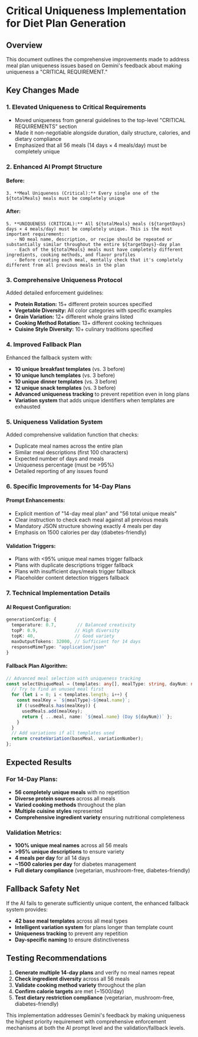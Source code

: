 # Critical Uniqueness Implementation for Diet Plan Generation

## Overview
This document outlines the comprehensive improvements made to address meal plan uniqueness issues based on Gemini's feedback about making uniqueness a "CRITICAL REQUIREMENT."

## Key Changes Made

### 1. **Elevated Uniqueness to Critical Requirements**
- Moved uniqueness from general guidelines to the top-level "CRITICAL REQUIREMENTS" section
- Made it non-negotiable alongside duration, daily structure, calories, and dietary compliance
- Emphasized that all 56 meals (14 days × 4 meals/day) must be completely unique

### 2. **Enhanced AI Prompt Structure**

#### Before:
```
3. **Meal Uniqueness (Critical):** Every single one of the ${totalMeals} meals must be completely unique
```

#### After:
```
5. **UNIQUENESS (CRITICAL):** All ${totalMeals} meals (${targetDays} days × 4 meals/day) must be completely unique. This is the most important requirement:
   - NO meal name, description, or recipe should be repeated or substantially similar throughout the entire ${targetDays}-day plan
   - Each of the ${totalMeals} meals must have completely different ingredients, cooking methods, and flavor profiles
   - Before creating each meal, mentally check that it's completely different from all previous meals in the plan
```

### 3. **Comprehensive Uniqueness Protocol**
Added detailed enforcement guidelines:
- **Protein Rotation:** 15+ different protein sources specified
- **Vegetable Diversity:** All color categories with specific examples
- **Grain Variation:** 12+ different whole grains listed
- **Cooking Method Rotation:** 13+ different cooking techniques
- **Cuisine Style Diversity:** 10+ culinary traditions specified

### 4. **Improved Fallback Plan**
Enhanced the fallback system with:
- **10 unique breakfast templates** (vs. 3 before)
- **10 unique lunch templates** (vs. 3 before) 
- **10 unique dinner templates** (vs. 3 before)
- **12 unique snack templates** (vs. 3 before)
- **Advanced uniqueness tracking** to prevent repetition even in long plans
- **Variation system** that adds unique identifiers when templates are exhausted

### 5. **Uniqueness Validation System**
Added comprehensive validation function that checks:
- Duplicate meal names across the entire plan
- Similar meal descriptions (first 100 characters)
- Expected number of days and meals
- Uniqueness percentage (must be >95%)
- Detailed reporting of any issues found

### 6. **Specific Improvements for 14-Day Plans**

#### Prompt Enhancements:
- Explicit mention of "14-day meal plan" and "56 total unique meals"
- Clear instruction to check each meal against all previous meals
- Mandatory JSON structure showing exactly 4 meals per day
- Emphasis on 1500 calories per day (diabetes-friendly)

#### Validation Triggers:
- Plans with <95% unique meal names trigger fallback
- Plans with duplicate descriptions trigger fallback
- Plans with insufficient days/meals trigger fallback
- Placeholder content detection triggers fallback

### 7. **Technical Implementation Details**

#### AI Request Configuration:
```typescript
generationConfig: {
  temperature: 0.7,        // Balanced creativity
  topP: 0.9,              // High diversity
  topK: 40,               // Good variety
  maxOutputTokens: 32000, // Sufficient for 14 days
  responseMimeType: "application/json"
}
```

#### Fallback Plan Algorithm:
```typescript
// Advanced meal selection with uniqueness tracking
const selectUniqueMeal = (templates: any[], mealType: string, dayNum: number) => {
  // Try to find an unused meal first
  for (let i = 0; i < templates.length; i++) {
    const mealKey = `${mealType}-${meal.name}`;
    if (!usedMeals.has(mealKey)) {
      usedMeals.add(mealKey);
      return { ...meal, name: `${meal.name} (Day ${dayNum})` };
    }
  }
  // Add variations if all templates used
  return createVariation(baseMeal, variationNumber);
};
```

## Expected Results

### For 14-Day Plans:
- **56 completely unique meals** with no repetition
- **Diverse protein sources** across all meals
- **Varied cooking methods** throughout the plan
- **Multiple cuisine styles** represented
- **Comprehensive ingredient variety** ensuring nutritional completeness

### Validation Metrics:
- **100% unique meal names** across all 56 meals
- **>95% unique descriptions** to ensure variety
- **4 meals per day** for all 14 days
- **~1500 calories per day** for diabetes management
- **Full dietary compliance** (vegetarian, mushroom-free, diabetes-friendly)

## Fallback Safety Net

If the AI fails to generate sufficiently unique content, the enhanced fallback system provides:
- **42 base meal templates** across all meal types
- **Intelligent variation system** for plans longer than template count
- **Uniqueness tracking** to prevent any repetition
- **Day-specific naming** to ensure distinctiveness

## Testing Recommendations

1. **Generate multiple 14-day plans** and verify no meal names repeat
2. **Check ingredient diversity** across all 56 meals
3. **Validate cooking method variety** throughout the plan
4. **Confirm calorie targets** are met (~1500/day)
5. **Test dietary restriction compliance** (vegetarian, mushroom-free, diabetes-friendly)

This implementation addresses Gemini's feedback by making uniqueness the highest priority requirement with comprehensive enforcement mechanisms at both the AI prompt level and the validation/fallback levels.